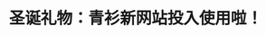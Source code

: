 ---
title: 圣诞礼物：青衫新网站投入使用啦！
tags: [Aspie, 孤独症谱系, 孤独症]
color: success
description: 感谢全栈工程师@GloomyGhost，青衫现在有个页面更友好的新网站啦！
external_url: http://mp.weixin.qq.com/s?__biz=MzIyMzgyMjY5NQ==&amp;mid=2247484155&amp;idx=1&amp;sn=7b81c79f9f857dc1050d918e2f466262&amp;chksm=e81914f3df6e9de50fbae749a052bacacbc499024dc25e8b926f5556f8b01d9f802159815eae&amp;scene=27#wechat_redirect
---